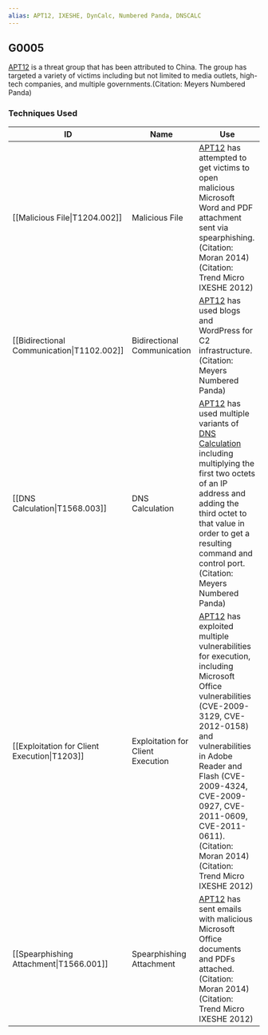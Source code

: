 ```yaml
---
alias: APT12, IXESHE, DynCalc, Numbered Panda, DNSCALC
---
```


## G0005

[APT12](https://attack.mitre.org/groups/G0005) is a threat group that has been attributed to China. The group has targeted a variety of victims including but not limited to media outlets, high-tech companies, and multiple governments.(Citation: Meyers Numbered Panda)


### Techniques Used

| ID | Name | Use |
| --- | --- | --- |
| [[Malicious File\|T1204.002]] | Malicious File | [APT12](https://attack.mitre.org/groups/G0005) has attempted to get victims to open malicious Microsoft Word and PDF attachment sent via spearphishing.(Citation: Moran 2014)(Citation: Trend Micro IXESHE 2012) |
| [[Bidirectional Communication\|T1102.002]] | Bidirectional Communication | [APT12](https://attack.mitre.org/groups/G0005) has used blogs and WordPress for C2 infrastructure.(Citation: Meyers Numbered Panda) |
| [[DNS Calculation\|T1568.003]] | DNS Calculation | [APT12](https://attack.mitre.org/groups/G0005) has used multiple variants of [DNS Calculation](https://attack.mitre.org/techniques/T1568/003) including multiplying the first two octets of an IP address and adding the third octet to that value in order to get a resulting command and control port.(Citation: Meyers Numbered Panda) |
| [[Exploitation for Client Execution\|T1203]] | Exploitation for Client Execution | [APT12](https://attack.mitre.org/groups/G0005) has exploited multiple vulnerabilities for execution, including Microsoft Office vulnerabilities (CVE-2009-3129, CVE-2012-0158) and vulnerabilities in Adobe Reader and Flash (CVE-2009-4324, CVE-2009-0927, CVE-2011-0609, CVE-2011-0611).(Citation: Moran 2014)(Citation: Trend Micro IXESHE 2012) |
| [[Spearphishing Attachment\|T1566.001]] | Spearphishing Attachment | [APT12](https://attack.mitre.org/groups/G0005) has sent emails with malicious Microsoft Office documents and PDFs attached.(Citation: Moran 2014)(Citation: Trend Micro IXESHE 2012) |

